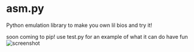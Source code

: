 # asm.py
Python emulation library to make you own lil bios and try it!

soon coming to pip!
use test.py for an example of what it can do
have fun
![screenshot](https://media.discordapp.net/attachments/1251610833927274731/1271170596595830804/image.png?ex=66b65d5f&is=66b50bdf&hm=068aba034dcf239db2758f6b02c55e63e0eb7a6e3b2251b54f6cfde7d1223f8f&=&format=webp&quality=lossless&width=718&height=160)
